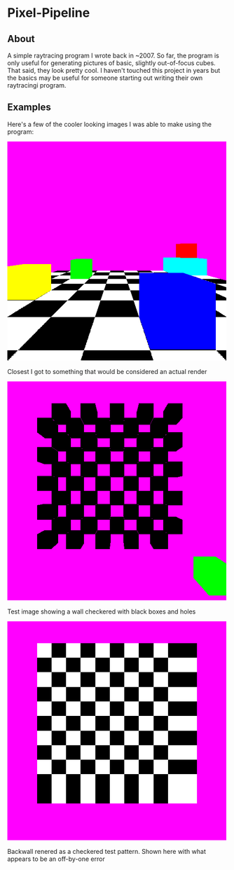 Pixel-Pipeline
==============

## About
A simple raytracing program I wrote back in ~2007. So far, the program is only useful for generating pictures of basic, slightly out-of-focus cubes. That said, they look pretty cool.
I haven't touched this project in years but the basics may be useful for someone starting out writing their own raytracingi program.

## Examples
Here's a few of the cooler looking images I was able to make using the program:

![output1.png](https://raw.githubusercontent.com/DeadlyBrad42/Pixel-Pipeline/master/renders/output1.png)

Closest I got to something that would be considered an actual render


![output2.png](https://raw.githubusercontent.com/DeadlyBrad42/Pixel-Pipeline/master/renders/output2.png)

Test image showing a wall checkered with black boxes and holes


![output3.png](https://raw.githubusercontent.com/DeadlyBrad42/Pixel-Pipeline/master/renders/output3.png)

Backwall renered as a checkered test pattern. Shown here with what appears to be an off-by-one error
